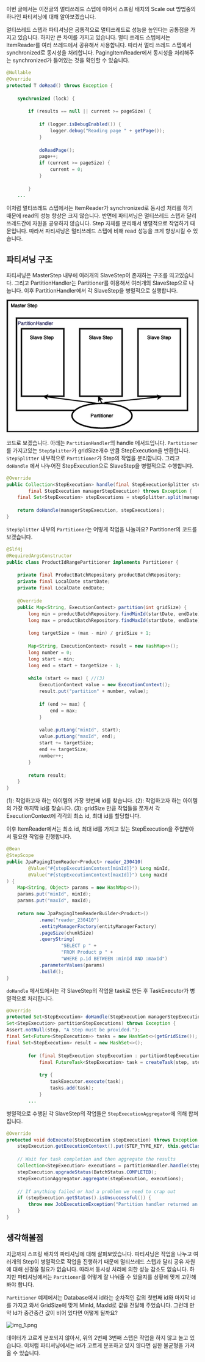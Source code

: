 이번 글에서는 이전글의 멀티쓰레드 스텝에 이어서 스프링 배치의 Scale out 방법중의 하나인 파티셔닝에 대해 알아보겠습니다. 

멀티쓰레드 스텝과 파티셔닝은 공통적으로 멀티쓰레드로 성능을 높인다는 공통점을 가지고 있습니다. 하지만 큰 차이를 가지고 있습니다. 멀티 쓰레드 스텝에서는 ItemReader를 여러 쓰레드에서 공유해서 사용합니다. 따라서 멀티 쓰레드 스텝에서 synchronized로 동시성을 처리합니다.
PagingItemReader에서 동시성을 처리해주는 synchronized가 들어있는 것을 확인할 수 있습니다.  
```java
@Nullable
@Override
protected T doRead() throws Exception {

    synchronized (lock) {

        if (results == null || current >= pageSize) {

            if (logger.isDebugEnabled()) {
                logger.debug("Reading page " + getPage());
            }

            doReadPage();
            page++;
            if (current >= pageSize) {
                current = 0;
            }

        }
	...
```
이처럼 멀티쓰레드 스텝에서는 ItemReader가 synchronized로 동시성 처리를 하기 때문에 read의 성능 향상은 크지 않습니다.
반면에 파티셔닝은 멀티쓰레드 스텝과 달리 쓰레드간에 자원을 공유하지 않습니다. Step 자체를 분리해서 병렬적으로 작업하기 때문입니다. 따라서 파티셔닝은 멀티쓰레드 스텝에 비해 read 성능을 크게 향상시킬 수 있습니다. 

## 파티셔닝 구조

파티셔닝은 MasterStep 내부에 여러개의 SlaveStep이 존재하는 구조를 띄고있습니다. 그리고 PartitionHandler는 Partitioner를 이용해서 여러개의 SlaveStep으로 나눕니다.
이후 PartitionHandler에서 각 SlaveStep을 병렬적으로 실행합니다.  

![img.png](images/img.png)

코드로 보겠습니다. 아래는 ```PartitionHandler```의 handle 메서드입니다. ```Partitioner```를 가지고있는 ```StepSplitter```가 gridSize개수 만큼 StepExecution을 반환합니다.  
```StepSplitter``` 내부적으로 ```Partitioner```가 Step의 작업을 분리합니다. 그리고 ```doHandle``` 에서 나누어진 StepExecution으로 SlaveStep을 병렬적으로 수행합니다. 
```java
@Override
public Collection<StepExecution> handle(final StepExecutionSplitter stepSplitter,
        final StepExecution managerStepExecution) throws Exception {
    final Set<StepExecution> stepExecutions = stepSplitter.split(managerStepExecution, gridSize);

    return doHandle(managerStepExecution, stepExecutions);
}
```
```StepSplitter``` 내부의 ```Partitioner```는 어떻게 작업을 나눌까요? Partitioner의 코드를 보겠습니다. 
```java
@Slf4j
@RequiredArgsConstructor
public class ProductIdRangePartitioner implements Partitioner {

	private final ProductBatchRepository productBatchRepository;
	private final LocalDate startDate;
	private final LocalDate endDate;

	@Override
	public Map<String, ExecutionContext> partition(int gridSize) {
		long min = productBatchRepository.findMinId(startDate, endDate); //(1)
		long max = productBatchRepository.findMaxId(startDate, endDate); //(2)

		long targetSize = (max - min) / gridSize + 1;

		Map<String, ExecutionContext> result = new HashMap<>();
		long number = 0;
		long start = min;
		long end = start + targetSize - 1;

		while (start <= max) { //(3)
			ExecutionContext value = new ExecutionContext();
			result.put("partition" + number, value);

			if (end >= max) {
				end = max;
			}

			value.putLong("minId", start);
			value.putLong("maxId", end);
			start += targetSize;
			end += targetSize;
			number++;
		}

		return result;
	}
}
```
(1): 작업하고자 하는 아이템의 가장 첫번째 id를 찾습니다.
(2): 작업하고자 하는 아이템의 가장 마지막 id를 찾습니다.
(3): gridSize 만큼 작업들을 쪼개서 각 ExecutionContext에 각각의 최소 id, 최대 id를 할당합니다. 

이후 ItemReader에서는 최소 id, 최대 id를 가지고 있는 StepExecution을 주입받아서 필요한 작업을 진행합니다. 

```java
@Bean
@StepScope
public JpaPagingItemReader<Product> reader_230410(
        @Value("#{stepExecutionContext[minId]}") Long minId,
        @Value("#{stepExecutionContext[maxId]}") Long maxId
) {
    Map<String, Object> params = new HashMap<>();
    params.put("minId", minId);
    params.put("maxId", maxId);
	
    return new JpaPagingItemReaderBuilder<Product>()
            .name("reader_230410")
            .entityManagerFactory(entityManagerFactory)
            .pageSize(chunkSize)
            .queryString(
                    "SELECT p " +
                    "FROM Product p " +
                    "WHERE p.id BETWEEN :minId AND :maxId")
            .parameterValues(params)
            .build();
}
```

```doHandle``` 메서드에서는 각 SlaveStep의 작업을 task로 만든 후 TaskExecutor가 병렬적으로 처리합니다. 
```java
@Override
protected Set<StepExecution> doHandle(StepExecution managerStepExecution,
Set<StepExecution> partitionStepExecutions) throws Exception {
Assert.notNull(step, "A Step must be provided.");
final Set<Future<StepExecution>> tasks = new HashSet<>(getGridSize());
final Set<StepExecution> result = new HashSet<>();

		for (final StepExecution stepExecution : partitionStepExecutions) {
			final FutureTask<StepExecution> task = createTask(step, stepExecution);

			try {
				taskExecutor.execute(task);
				tasks.add(task);
			}
        ...		
```

병렬적으로 수행된 각 SlaveStep의 작업들은 ```StepExecutionAggregator```에 의해 합쳐집니다. 
```java
@Override
protected void doExecute(StepExecution stepExecution) throws Exception {
    stepExecution.getExecutionContext().put(STEP_TYPE_KEY, this.getClass().getName());

    // Wait for task completion and then aggregate the results
    Collection<StepExecution> executions = partitionHandler.handle(stepExecutionSplitter, stepExecution);
    stepExecution.upgradeStatus(BatchStatus.COMPLETED);
    stepExecutionAggregator.aggregate(stepExecution, executions);

    // If anything failed or had a problem we need to crap out
    if (stepExecution.getStatus().isUnsuccessful()) {
        throw new JobExecutionException("Partition handler returned an unsuccessful step");
    }
}
```

## 생각해볼점
지금까지 스프링 배치의 파티셔닝에 대해 살펴보았습니다. 파티셔닝은 작업을 나누고 여러개의 Step이 병렬적으로 작업을 진행하기 때문에 멀티쓰레드 스텝과 달리 공유 자원에 대해 신경쓸 필요가 없습니다. 따라서 동시성 처리에 의한 성능 감소도 없습니다. 
하지만 파티셔닝에서는 ```Paritioner```를 어떻게 잘 나눠줄 수 있을지를 상황에 맞게 고민해봐야 합니다. 

```Partitioner``` 예제에서는 Database에서 id라는 순차적인 값의 첫번째 id와 마지막 id를 가지고 와서 GridSize에 맞게 MinId, MaxId로 값을 전달해 주었습니다. 
그런데 만약 Id가 중간중간 값이 비어 있다면 어떻게 될까요?

![img_1.png](images/img_1.png)

데이터가 고르게 분포되지 않아서, 위의 2번째 3번째 스텝은 작업을 하지 않고 놀고 있습니다. 이처럼 파티셔닝에서는 id가 고르게 분포하고 있지 않다면 심한 불균형을 가져올 수 있습니다. 

